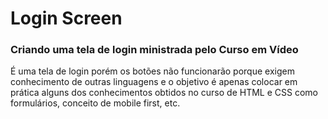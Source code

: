 # Login Screen
### Criando uma tela de login ministrada pelo Curso em Vídeo

É uma tela de login porém os botões não funcionarão porque exigem conhecimento de outras linguagens e o objetivo é apenas colocar em prática alguns dos conhecimentos obtidos no curso de HTML e CSS como formulários, conceito de mobile first, etc.
